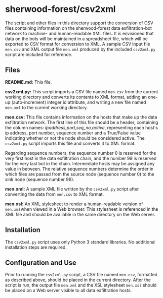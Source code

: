 # sherwood-forest/csv2xml

The script and other files in this directory support the conversion of CSV files containing information on the sherwood-forest data exfiltration-bot network to machine- and human-readable XML files. It is envisioned that data on the bots will be maintained in a spreadsheet file, which will be exported to CSV format for conversion to XML. A sample CSV input file ```men.csv``` and XML output file ```men.xml``` produced by the included ```csv2xml.py``` script are included for reference.

## Files

**README.md:** This file.

**csv2xml.py:** This script imports a CSV file named ```men.csv``` from the current working directory and converts its contents to XML format, adding an one-up (auto-increment) integer id attribute, and writing a new file named ```men.xml``` to the current working directory. 

**men.csv:** This file contains information on the hosts that make up the data exfiltration network. The first line of this file should be a header, containing the column names: *ipaddress,port,seq_no,active*, representing each host's ip address, port number, sequence number and a True/False value indicating whether or not the node should be considered active. The ```csv2xml.py``` script imports this file and converts it to XML format. 

Regarding sequence numbers, the sequence number 0 is reserved for the very first host in the data exfiltration chain, and the number 99 is reserved for the very last bot in the chain. Intermediate hosts may be assigned any value in between. The relative sequence numbers determine the order in which files are passed from the source node (sequence number 0) to the sink node (sequence number 99).

**men.xml:** A sample XML file written by the ```csv2xml.py``` script after converting the data from ```men.csv``` to XML format.

**men.xsl:** An XML stylesheet to render a human-readable version of ```men.xml```when viewed in a Web browser. This stylesheet is referenced in the XML file and should be available in the same directory on the Web server. 

## Installation

The ```csv2xml.py``` script uses only Python 3 standard libraries. No additional installation steps are required.

## Configuration and Use

Prior to running the ```csv2xml.py``` script, a CSV file named ```men.csv```, formatted as described above, should be placed in the current directory. After the script is run, the output file ```men.xml``` and the XSL stylesheet ```men.xsl``` should be placed on a Web server visible to all data exfiltration hosts.
